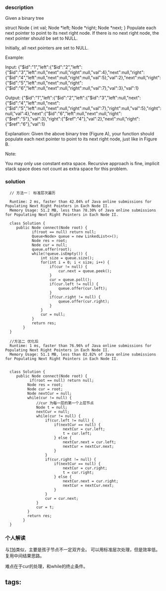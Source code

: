 ### description  
  Given a binary tree
  
  struct Node {
    int val;
    Node *left;
    Node *right;
    Node *next;
  }
  Populate each next pointer to point to its next right node. If there is no next right node, the next pointer should be set to NULL.
  
  Initially, all next pointers are set to NULL.
  
   
  
  Example:
  
  
  
  Input: {"$id":"1","left":{"$id":"2","left":{"$id":"3","left":null,"next":null,"right":null,"val":4},"next":null,"right":{"$id":"4","left":null,"next":null,"right":null,"val":5},"val":2},"next":null,"right":{"$id":"5","left":null,"next":null,"right":{"$id":"6","left":null,"next":null,"right":null,"val":7},"val":3},"val":1}
  
  Output: {"$id":"1","left":{"$id":"2","left":{"$id":"3","left":null,"next":{"$id":"4","left":null,"next":{"$id":"5","left":null,"next":null,"right":null,"val":7},"right":null,"val":5},"right":null,"val":4},"next":{"$id":"6","left":null,"next":null,"right":{"$ref":"5"},"val":3},"right":{"$ref":"4"},"val":2},"next":null,"right":{"$ref":"6"},"val":1}
  
  Explanation: Given the above binary tree (Figure A), your function should populate each next pointer to point to its next right node, just like in Figure B.
   
  
  Note:
  
  You may only use constant extra space.
  Recursive approach is fine, implicit stack space does not count as extra space for this problem.
### solution  
```  
  // 方法一： 标准层次遍历
  
  Runtime: 2 ms, faster than 42.04% of Java online submissions for Populating Next Right Pointers in Each Node II.
  Memory Usage: 51.2 MB, less than 78.30% of Java online submissions for Populating Next Right Pointers in Each Node II.
  
  class Solution {
     public Node connect(Node root) {  
            if(root == null) return null;  
            Queue<Node> queue = new LinkedList<>();  
            Node res = root;  
            Node cur = null;  
            queue.offer(root);  
            while(!queue.isEmpty()) {  
                int size = queue.size();  
                for(int i = 0; i < size; i++) {  
                    if(cur != null) {  
                        cur.next = queue.peek();  
                    }  
                    cur = queue.poll();  
                    if(cur.left != null) {  
                        queue.offer(cur.left);  
                    }  
                    if(cur.right != null) {  
                        queue.offer(cur.right);  
                    }  
                }  
                cur = null;  
            }  
            return res;  
        }  
  }
  
  //方法二 优化后
  Runtime: 1 ms, faster than 76.96% of Java online submissions for Populating Next Right Pointers in Each Node II.
  Memory Usage: 51.1 MB, less than 82.82% of Java online submissions for Populating Next Right Pointers in Each Node II.
  
  
  class Solution {
     public Node connect(Node root) {  
           if(root == null) return null;
          Node res = root;
          Node cur = root;
          Node nextCur = null;
          while(cur != null) {
              //cur 为每一层的第一个上层节点
              Node t = null;
              nextCur = null;
              while(cur != null) {
                  if(cur.left != null) {
                      if(nextCur == null) {
                          nextCur = cur.left;
                          t = cur.left;
                      } else {
                          nextCur.next = cur.left;
                          nextCur = nextCur.next;
                      }
                  }
                  if(cur.right != null) {
                      if(nextCur == null) {
                          nextCur = cur.right;
                          t = cur.right;
                      } else {
                          nextCur.next = cur.right;
                          nextCur = nextCur.next;
                      }
                  }
                  cur = cur.next;
              }
              cur = t;
          }
          return res;
        }  
  }
```  
  
### 个人解读  
  与[116](116_Populating%20Next%20Right%20Pointers%20in%20Each%20Node(Medium).md)类似，主要是孩子节点不一定双齐全。
  可以用标准层次处理，但是效率低。
  复用中间结果思路。
  
  难点在于cur的处理，和while的终止条件。
  
tags:  
  -  

